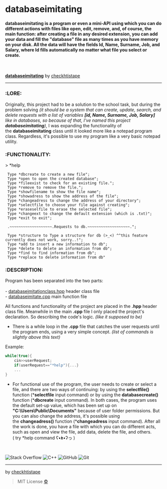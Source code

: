 # databaseimitating
<h4>databaseimitating is a program or even a mini-API using which you can do different actions with files like open, edit, remove, and, of course, the main function: after creating a file in any desired extension, you can add your data and fill the "database" file as many times as you have memory on your disk. All the data will have the fields Id, Name, Surname, Job, and Salary, where Id fills automatically no matter what file you select or create. </h4>

<br>

[**databaseimitating**](https://github.com/checkthistape/databaseimitating) by [checkhtistape](https://github.com/checkthistape)
_______________________________
<h3>:LORE:</h3>

Originally, this project had to be a solution to the school task,
but during the problem solving _*(it should be a system that can
create, update, search, and delete requests with a list of variables
**[id, Name, Surname, Job, Salary]** like in databases, so because of that,
I've named this project **databaseimitating**)*_, I was expanding the functionality
of the **databaseimitating** class until it looked more like a notepad program class.
Regardless, it's possible to use my program like a very basic notepad utility.

<h3>:FUNCTIONALITY:</h3>

\> *help

	 Type *dbcreate to create a new file";
 	 Type *open to open the created database";
 	 Type *fileexist to check for an existing file.";
	 Type *remove to remove the file.";
 	 Type *showfilename to show the file name";
	 Type *showadress to show the address of the file";
	 Type *changeadress to change the address of your directory";
	 Type *selectfile to choose your file against creating";
	 Type *eraseselfile to erase the selected file";
	 Type *changeext to change the default extension (which is .txt)";
	 Type *exit to exit";
	 
	 .~~~~~~~~~~~~~~~~~~~.Requests to db.~~~~~~~~~~~~~~~~~~~.";
	 
	 Type *structure to Type a structure for db (>_<) ^^this feature currently does not work, sorry..!";
	 Type *add to insert a new information to db";
	 Type *delete to delete an information from db";
	 Type *find to find information from db";
	 Type *replace to delete information from db"

<h3>:DESCRIPTION:</h3>

Program has been separated into the two parts:<br>
<br> - [databaseimitationclass.hpp](https://github.com/checkthistape/databaseimitating/blob/main/headers/databaseimitationclass.hpp) header class file
<br> - [databaseimitate.cpp](https://github.com/checkthistape/databaseimitating/blob/main/databaseimitate.cpp) main function file

All functions and functionality of the project are placed
in the **.hpp** header class file. Meanwhile in the main **.cpp** file
I only placed the project's declaration. So describing the code's
logic. *(like it supposed to be)*

- There is a while loop in the **.cpp** file that catches the
user requests until the program ends, using a very simple concept. 
*(list of commands is slightly above this text)*

Example:
```c++
while(true){
	cin>>userRequest;
	if(userRequest=="*help"){...}
	...
} 
```
- For functional use of the program, the user needs to create or select 
a file, and there are two ways of continuing: by using the **selectfile()**
function (***selectfile** input command) or by using the **databasecreate()**
function (***dbcreate** input command). In both cases, the program uses
the default set-up value, which has been set up on **"C:\Users\Public\Documents"**
because of user folder permissions. But you can also change the address, 
it's possible using the **changeadress()** function (***changeadress** input command).
After all the work is done, you have a file with which you can do different acts,
such as open and view the file, add data, delete the file, and others.<br>
( try *help command ʕ•́ᴥ•̀ʔっ )

<br>

![Stack Overflow](https://img.shields.io/badge/-Stackoverflow-FE7A16?style=for-the-badge&logo=stack-overflow&logoColor=white)
![C++](https://img.shields.io/badge/c++-%2300599C.svg?style=for-the-badge&logo=c%2B%2B&logoColor=white)
![GitHub](https://img.shields.io/badge/github-%23121011.svg?style=for-the-badge&logo=github&logoColor=white)
![Git](https://img.shields.io/badge/git-%23F05033.svg?style=for-the-badge&logo=git&logoColor=white)
_______________________________

by [checkhtistape](https://github.com/checkthistape)
>MIT License [©](https://github.com/checkthistape/databaseimitating/blob/main/LICENSE) 
